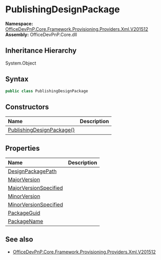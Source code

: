 # PublishingDesignPackage
  

**Namespace:** [OfficeDevPnP.Core.Framework.Provisioning.Providers.Xml.V201512](OfficeDevPnP.Core.Framework.Provisioning.Providers.Xml.V201512.md)  
**Assembly:** OfficeDevPnP.Core.dll  
## Inheritance Hierarchy
System.Object  


## Syntax
```C#
public class PublishingDesignPackage
```
## Constructors
|**Name**|**Description**|
|:-----|:-----|
| [PublishingDesignPackage()](OfficeDevPnP.Core.Framework.Provisioning.Providers.Xml.V201512.PublishingDesignPackage.ctor1.md) | 
## Properties
|**Name**|**Description**|
|:-----|:-----|
| [DesignPackagePath](OfficeDevPnP.Core.Framework.Provisioning.Providers.Xml.V201512.PublishingDesignPackage.DesignPackagePath.md) | 
| [MajorVersion](OfficeDevPnP.Core.Framework.Provisioning.Providers.Xml.V201512.PublishingDesignPackage.MajorVersion.md) | 
| [MajorVersionSpecified](OfficeDevPnP.Core.Framework.Provisioning.Providers.Xml.V201512.PublishingDesignPackage.MajorVersionSpecified.md) | 
| [MinorVersion](OfficeDevPnP.Core.Framework.Provisioning.Providers.Xml.V201512.PublishingDesignPackage.MinorVersion.md) | 
| [MinorVersionSpecified](OfficeDevPnP.Core.Framework.Provisioning.Providers.Xml.V201512.PublishingDesignPackage.MinorVersionSpecified.md) | 
| [PackageGuid](OfficeDevPnP.Core.Framework.Provisioning.Providers.Xml.V201512.PublishingDesignPackage.PackageGuid.md) | 
| [PackageName](OfficeDevPnP.Core.Framework.Provisioning.Providers.Xml.V201512.PublishingDesignPackage.PackageName.md) | 
## See also
- [OfficeDevPnP.Core.Framework.Provisioning.Providers.Xml.V201512](OfficeDevPnP.Core.Framework.Provisioning.Providers.Xml.V201512.md)
